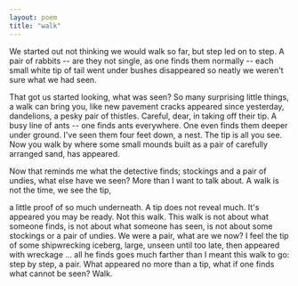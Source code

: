 ```yaml
---
layout: poem
title: "walk"
---
```


We started out not thinking we would walk
so far, but step led on to step. A pair
of rabbits -- are they not single, as one finds
them normally -- each small white tip
of tail went under bushes disappeared
so neatly we weren't sure what we had seen.

That got us started looking, what was seen?
So many surprising little things,
		a walk can bring you,
like new pavement cracks appeared
since yesterday, dandelions, a pesky pair
of thistles. Careful, dear, in taking off their tip.
A busy line of ants -- one finds
ants everywhere. One even finds
them deeper under ground. I've seen
them four feet down, a nest. The tip
is all you see.  Now you walk
by where some small mounds built as a pair
of carefully arranged sand, has appeared.

Now that reminds me what the detective finds;
stockings and a pair
of undies, what else have we seen?
More than I want to talk about. A walk
is not the time, we see the tip,

a little proof of so much underneath. A tip
does not reveal much. It's appeared
you may be ready. Not this walk. This walk
is not about what someone finds,
is not about what someone has seen,
is not about some stockings or a pair
of undies. We were a pair,
what are we now?  I feel the tip
of some shipwrecking iceberg, large, unseen
until too late, then appeared
with wreckage ... all he finds
goes much farther than I meant this walk
to go: step by step, a pair.  What appeared
no more than a tip, what if one finds
what cannot be seen?
Walk.
